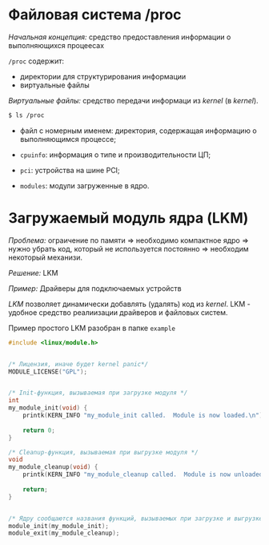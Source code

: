 # Файловая система /proc

*Начальная концепция:* средство предоставления информации о выполняющихся процеесах

`/proc` содержит:
* директории для структурирования информации
* виртуальные файлы

*Виртуальные файлы:* средство передачи информаци из _kernel_ (в _kernel_).

```bash
$ ls /proc
```

* файл с номерным именем: директория, содержащая информацию о выполняющимся процессе;

* `cpuinfo`: информация о типе и производительности ЦП;

* `pci`: устройства на шине PCI;

* `modules`: модули загруженные в ядро.


# Загружаемый модуль ядра (LKM)

*Проблема:* ограичение по памяти => необходимо компактное ядро => нужно убрать код, который не используется постоянно => необходим некоторый механизи.

*Решение:* LKM

*Пример:* Драйверы для подключаемых устройств

*LKM* позволяет динамически добавлять (удалять) код из _kernel_. LKM - удобное средство реалиизации драйверов и файловых систем.

Пример простого LKM разобран в папке `example`


```c
#include <linux/module.h>


/* Лицензия, иначе будет kernel panic*/
MODULE_LICENSE("GPL");


/* Init-функция, вызываемая при загрузке модуля */
int
my_module_init(void) {
	printk(KERN_INFO "my_module_init called.  Module is now loaded.\n");
	
	return 0;
}

/* Cleanup-функция, вызываемая при выгрузке модуля */
void
my_module_cleanup(void) {
	printk(KERN_INFO "my_module_cleanup called.  Module is now unloaded.\n");
	
	return;
}


/* Ядру сообщаются названия функций, вызываемых при загрузке и выгрузке модуля */
module_init(my_module_init);
module_exit(my_module_cleanup);
```